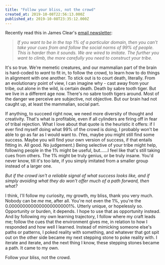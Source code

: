 ```yaml
---
title: "Follow your bliss, not the crowd"
created_at: 2019-10-08T22:56:13.000Z
published_at: 2019-10-08T23:35:12.000Z
---
```

Recently read this in James Clear's [email newsletter](https://jamesclear.com/3-2-1/september-19-2019?__s=qegk5m1yrnmzses8jqfo):

  

> _If you want to be in the top 1% of a particular domain, then you can’t take your cues from and follow the social norms of 99% of people. This is harder than it sounds. We are wired to imitate. The further you want to climb, the more carefully you need to construct your tribe._

  

It's so true. We're memetic creatures, and our mammalian part of the brain is hard-coded to _want_ to fit in, to follow the crowd, to learn how to do things in alignment with one another. To stick out is to court death, literally. From an evolutionary point of view, I can imagine why - cast away from your tribe, out alone in the wild, is certain death. Death by sabre tooth tiger. But we live in a different age now. There's no sabre tooth tigers around. Most of the danger we perceive are subjective, not objective. But our brain had not caught up, at least the mammalian, social part.

  

If anything, to succeed right now, we need more diversity of thought and creativity. That's what is profitable, even if all cylinders are firing off in fear of tribal rejection. What I love about that quote is the heuristic it offers: if I ever find myself doing what 99% of the crowd is doing, I probably won't be able to go as far as I would want to. (Yes, maybe you might still find some success. Maybe you will find your own version of success, if that entails fitting in. All good. No judgement.) Being selective of your tribe might help, following people in the 1% might be useful, but......I feel like that's still taking cues from others. The 1% might be truly genius, or be truly insane. You'd never know, till it's too late, if you simply imitated from a smaller group instead of a larger one. 

  

_But if the crowd isn't a reliable signal of what success looks like, and if simply avoiding what they do won't offer much of a path forward, then what?_

  

I think, I'll follow my curiosity, my growth, my bliss, thank you very much. Nobody can be _me_ me, after all. You're not even the 1%, you're the 0.00000000000000000000001%. Utterly unique, or hopelessly so. Opportunity or burden, it depends. I hope to use that as opportunity instead. And by following my own learning trajectory, I follow where my craft leads me; follow the cues that the environment gives me, in relation to how I responded and how well I learned. Instead of mimicking someone else's paths or patterns, I poked reality with something, and whatever that got spit out on the other side became my next stepping stone to poke reality with. I iterate and iterate, and the next thing I know, these stepping stones became a path. It came to my own.  

  

Follow your bliss, not the crowd.
